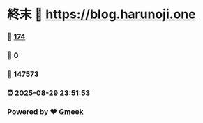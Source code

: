# 終末 :link: https://blog.harunoji.one 
### :page_facing_up: [174](https://blog.harunoji.one/tag.html) 
### :speech_balloon: 0 
### :hibiscus: 147573 
### :alarm_clock: 2025-08-29 23:51:53 
### Powered by :heart: [Gmeek](https://github.com/Meekdai/Gmeek)
